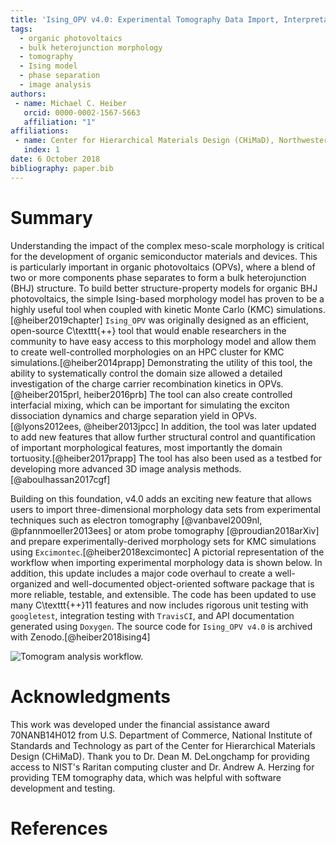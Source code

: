 ```yaml
---
title: 'Ising_OPV v4.0: Experimental Tomography Data Import, Interpretation, and Analysis'
tags:
  - organic photovoltaics
  - bulk heterojunction morphology
  - tomography
  - Ising model
  - phase separation
  - image analysis
authors:
 - name: Michael C. Heiber
   orcid: 0000-0002-1567-5663
   affiliation: "1"
affiliations:
 - name: Center for Hierarchical Materials Design (CHiMaD), Northwestern University, Evanston, Illinois 60208, USA
   index: 1
date: 6 October 2018
bibliography: paper.bib
---
```


# Summary

Understanding the impact of the complex meso-scale morphology is critical for the development of organic semiconductor materials and devices.  This is particularly important in organic photovoltaics (OPVs), where a blend of two or more components phase separates to form a bulk heterojunction (BHJ) structure.  To build better structure-property models for organic BHJ photovoltaics, the simple Ising-based morphology model has proven to be a highly useful tool when coupled with kinetic Monte Carlo (KMC) simulations.[@heiber2019chapter] ``Ising_OPV`` was originally designed as an efficient, open-source C\texttt{++} tool that would enable researchers in the community to have easy access to this morphology model and allow them to create well-controlled morphologies on an HPC cluster for KMC simulations.[@heiber2014prapp] Demonstrating the utility of this tool, the ability to systematically control the domain size allowed a detailed investigation of the charge carrier recombination kinetics in OPVs.[@heiber2015prl, heiber2016prb] The tool can also create controlled interfacial mixing, which can be important for simulating the exciton dissociation dynamics and charge separation yield in OPVs.[@lyons2012ees, @heiber2013jpcc] In addition, the tool was later updated to add new features that allow further structural control and quantification of important morphological features, most importantly the domain tortuosity.[@heiber2017prapp] The tool has also been used as a testbed for developing more advanced 3D image analysis methods.[@aboulhassan2017cgf]

Building on this foundation, v4.0 adds an exciting new feature that allows users to import three-dimensional morphology data sets from experimental techniques such as electron tomography [@vanbavel2009nl, @pfannmoeller2013ees] or atom probe tomography [@proudian2018arXiv] and prepare experimentally-derived morphology sets for KMC simulations using ``Excimontec``.[@heiber2018excimontec] A pictorial representation of the workflow when importing experimental morphology data is shown below. In addition, this update includes a major code overhaul to create a well-organized and well-documented object-oriented software package that is more reliable, testable, and extensible. The code has been updated to use many C\texttt{++}11 features and now includes rigorous unit testing with ``googletest``, integration testing with ``TravisCI``, and API documentation generated using ``Doxygen``.  The source code for ``Ising_OPV v4.0`` is archived with Zenodo.[@heiber2018ising4]

![Tomogram analysis workflow.](tomogram_analysis.png)

# Acknowledgments

This work was developed under the financial assistance award 70NANB14H012 from U.S. Department of Commerce, National Institute of Standards and Technology as part of the Center for Hierarchical Materials Design (CHiMaD).  Thank you to Dr. Dean M. DeLongchamp for providing access to NIST's Raritan computing cluster and Dr. Andrew A. Herzing for providing TEM tomography data, which was helpful with software development and testing.

# References
